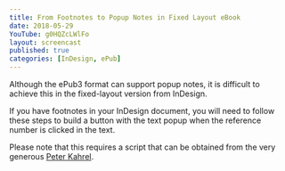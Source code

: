 ```yaml
---
title: From Footnotes to Popup Notes in Fixed Layout eBook
date: 2018-05-29
YouTube: g0HQZcLWlFo
layout: screencast
published: true
categories: [InDesign, ePub]
---
```


Although the ePub3 format can support popup notes, it is difficult to achieve this in the fixed-layout version from InDesign.

If you have footnotes in your InDesign document, you will need to follow these steps to build a button with the text popup when the reference number is clicked in the text.

Please note that this requires a script that can be obtained from the very generous [Peter Kahrel][77e735fb].

  [77e735fb]: http://www.kahrel.plus.com/indesign/footnotes.html "see this web site for scripting InDesign"
